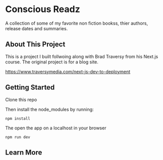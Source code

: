 # Conscious Readz

A collection of some of my favorite non fiction bookss, thier authors, release dates and summaries.



## About This Project

This is a project I built follwoing along with Brad Traversy from his Next.js course. The original project is for a blog site.

https://www.traversymedia.com/next-js-dev-to-deployment

## Getting Started

Clone this repo

Then install the node_modules by running:
```
npm install
```

The open the app on a localhost in your browser
```
npm run dev
```

## Learn More
